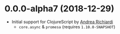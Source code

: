 # 0.0.0-alpha7 (2018-12-29)

* Initial support for ClojureScript by [Andrea Richiardi](https://github.com/arichiardi)
  * `core.async` & `promesa` (requires `1.10.0-SNAPSHOT`)